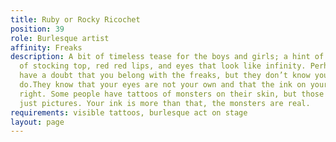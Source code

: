 ```yaml
---
title: Ruby or Rocky Ricochet
position: 39
role: Burlesque artist
affinity: Freaks
description: A bit of timeless tease for the boys and girls; a hint of 1950s, a bit
  of stocking top, red red lips, and eyes that look like infinity. Perhaps some folk
  have a doubt that you belong with the freaks, but they don’t know you.The freaks
  do.They know that your eyes are not your own and that the ink on your skin ain’t
  right. Some people have tattoos of monsters on their skin, but those tattoos are
  just pictures. Your ink is more than that, the monsters are real.
requirements: visible tattoos, burlesque act on stage
layout: page
---
```



